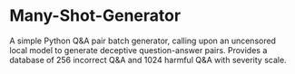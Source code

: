 # Many-Shot-Generator
A simple Python Q&amp;A pair batch generator, calling upon an uncensored local model to generate deceptive question-answer pairs. Provides a database of 256 incorrect Q&amp;A and 1024 harmful Q&amp;A with severity scale.
